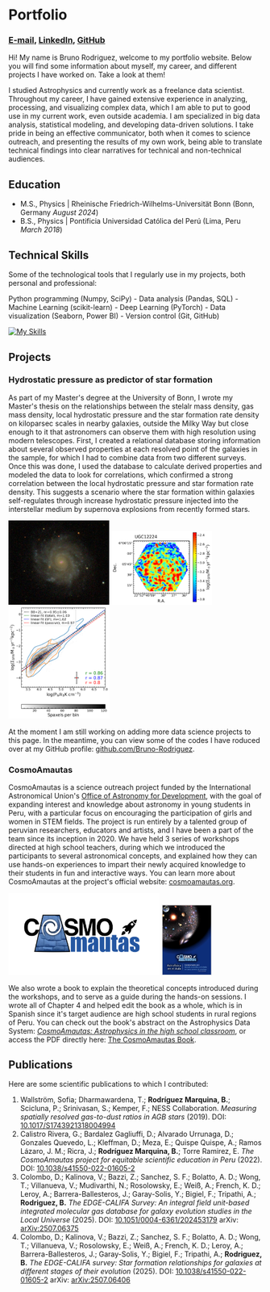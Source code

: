 # Portfolio

### [E-mail](mailto:rodriguez.bruno@pucp.pe), [LinkedIn](https://www.linkedin.com/in/bruno-cesar-rodriguez/), [GitHub](https://github.com/Bruno-Rodriguez)

Hi! My name is Bruno Rodriguez, welcome to my portfolio website. Below you will find some information about myself, my career, and different projects I have worked on. Take a look at them!

I studied Astrophysics and currently work as a freelance data scientist. Throughout my career, I have gained extensive experience in analyzing, processing, and visualizing complex data, which I am able to put to good use in my current work, even outside academia. I am specialized in big data analysis, statistical modeling, and developing data-driven solutions. I take pride in being an effective communicator, both when it comes to science outreach, and presenting the results of my own work, being able to translate technical findings into clear narratives for technical and non-technical audiences.

## Education					       		
- M.S., Physics	| Rheinische Friedrich-Wilhelms-Universität Bonn (Bonn, Germany _August 2024_)
- B.S., Physics | Pontificia Universidad Católica del Perú (Lima, Peru _March 2018_)

## Technical Skills
Some of the technological tools that I regularly use in my projects, both personal and professional:

Python programming (Numpy, SciPy) - Data analysis (Pandas, SQL) - Machine Learning (scikit-learn) - Deep Learning (PyTorch) - Data visualization (Seaborn, Power BI) - Version control (Git, GitHub)

[![My Skills](https://skillicons.dev/icons?i=py,postgres,anaconda,pytorch,sklearn,vscode,git,github,latex&theme=light)](https://skillicons.dev)

## Projects

### Hydrostatic pressure as predictor of star formation
As part of my Master's degree at the University of Bonn, I wrote my Master's thesis on the relationships between the stelalr mass density, gas mass density, local hydrostatic pressure and the star formation rate density on kiloparsec scales in nearby galaxies, outside the Milky Way but close enough to it that astronomers can observe them with high resolution using modern telescopes. First, I created a relational database storing information about several observed properties at each resolved point of the galaxies in the sample, for which I had to combine data from two different surveys. Once this was done, I used the database to calculate derived properties and modeled the data to look for correlations, which confirmed a strong correlation between the local hydrostatic pressure and star formation rate density. This suggests a scenario where the star formation within galaxies self-regulates through increase hydrostatic pressure injected into the interstellar medium by supernova explosions from recently formed stars.

<img src="/assets/UGC12224_SDSS.png" width="200"> <img src="/assets/UGC12224_SSFR.png" width="200"> <img src="/assets/Ph-SFR_types.png" width="200">
<!--
![UGC1224](/assets/UGC12224_SDSS.png) ![SFR](/assets/UGC12224_SSFR.png) ![Ph-SFR](/assets/Ph-SFR_types.png)
-->
At the moment I am still working on adding more data science projects to this page. In the meantime, you can view some of the codes I have roduced over at my GitHub profile: [github.com/Bruno-Rodriguez](https://github.com/Bruno-Rodriguez).

### CosmoAmautas

CosmoAmautas is a science outreach project funded by the International Astronomical Union's [Office of Astronomy for Development](https://astro4dev.org/), with the goal of expanding interest and knowledge about astronomy in young students in Peru, with a particular focus on encouraging the participation of girls and women in STEM fields. The project is run entirely by a talented group of peruvian researchers, educators and artists, and I have been a part of the team since its inception in 2020. We have held 3 series of workshops directed at high school teachers, during which we introduced the participants to several astronomical concepts, and explained how they can use hands-on experiences to impart their newly acquired knowledge to their students in fun and interactive ways. You can learn more about CosmoAmautas at the project's official website: [cosmoamautas.org](https://www.cosmoamautas.org/).

<img src="/assets/logo2.png" width="300"> <img src="/assets/CA_book_cover.png" width="100">
<!--
![CA_logo](/assets/logo2.png) ![CA_book](/assets/CA_book_cover.png)
-->
We also wrote a book to explain the theoretical concepts introduced during the workshops, and to serve as a guide during the hands-on sessions. I wrote all of Chapter 4 and helped edit the book as a whole, which is in Spanish since it's target audience are high school students in rural regions of Peru. You can check out the book's abstract on the Astrophysics Data System: [_CosmoAmautas: Astrophysics in the high school classroom_](https://ui.adsabs.harvard.edu/abs/2021arXiv210911945C/abstract), or access the PDF directly here: [The CosmoAmautas Book](https://arxiv.org/pdf/2109.11945).

## Publications
Here are some scientific publications to which I contributed:

1. Wallström, Sofia; Dharmawardena, T.; **Rodríguez Marquina, B.**; Scicluna, P.; Srinivasan, S.; Kemper, F.; NESS Collaboration. _Measuring spatially resolved gas-to-dust ratios in AGB stars_ (2019). DOI: [10.1017/S1743921318004994](https://www.cambridge.org/core/journals/proceedings-of-the-international-astronomical-union/article/measuring-spatially-resolved-gastodust-ratios-in-agb-stars/735E39DA4DD01597A73FA2A077F06475)
2. Calistro Rivera, G.; Bardalez Gagliuffi, D.; Alvarado Urrunaga, D.; Gonzales Quevedo, L.; Kleffman, D.; Meza, E.; Quispe Quispe, A.; Ramos Lázaro, J. M.; Ricra, J.; **Rodríguez Marquina, B.**; Torre Ramirez, E. _The CosmoAmautas project for equitable scientific education in Peru_ (2022). DOI: [10.1038/s41550-022-01605-2](https://www.nature.com/articles/s41550-022-01605-2)
3. Colombo, D.; Kalinova, V.; Bazzi, Z.; Sanchez, S. F.; Bolatto, A. D.; Wong, T.; Villanueva, V.; Mudivarthi, N.; Rosolowsky, E.; Weiß, A.; French, K. D.; Leroy, A.; Barrera-Ballesteros, J.; Garay-Solis, Y.; Bigiel, F.; Tripathi, A.; **Rodriguez, B.** _The EDGE-CALIFA Survey: An integral field unit-based integrated molecular gas database for galaxy evolution studies in the Local Universe_ (2025). DOI: [10.1051/0004-6361/202453179](https://www.aanda.org/articles/aa/full_html/2025/07/aa53179-24/aa53179-24.html) arXiv: [arXiv:2507.06375](https://arxiv.org/abs/2507.06375)
4. Colombo, D.; Kalinova, V.; Bazzi, Z.; Sanchez, S. F.; Bolatto, A. D.; Wong, T.; Villanueva, V.; Rosolowsky, E.; Weiß, A.; French, K. D.; Leroy, A.; Barrera-Ballesteros, J.; Garay-Solis, Y.; Bigiel, F.; Tripathi, A.; **Rodriguez, B.** _The EDGE-CALIFA survey: Star formation relationships for galaxies at different stages of their evolution_ (2025). DOI: [10.1038/s41550-022-01605-2](https://www.aanda.org/articles/aa/full_html/2025/07/aa53217-24/aa53217-24.html) arXiv: [arXiv:2507.06406](https://arxiv.org/abs/2507.06406)
